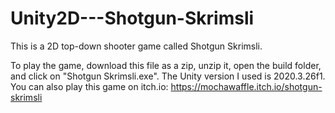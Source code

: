 # Unity2D---Shotgun-Skrimsli
This is a 2D top-down shooter game called Shotgun Skrimsli.

To play the game, download this file as a zip, unzip it, open the build folder, and click on "Shotgun Skrimsli.exe".
The Unity version I used is 2020.3.26f1. You can also play this game on itch.io: https://mochawaffle.itch.io/shotgun-skrimsli
